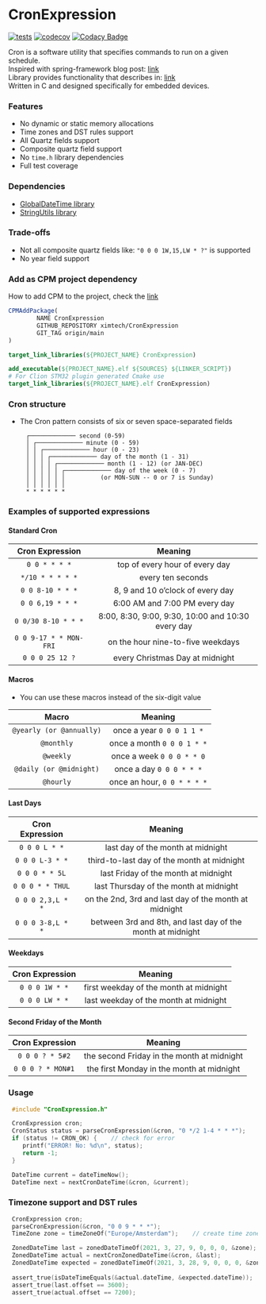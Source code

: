 # CronExpression

[![tests](https://github.com/ximtech/CronExpression/actions/workflows/cmake-ci.yml/badge.svg?branch=main)](https://github.com/ximtech/CronExpression/actions/workflows/cmake-ci.yml)
[![codecov](https://codecov.io/gh/ximtech/CronExpression/branch/main/graph/badge.svg?token=i7dQ3yGhTj)](https://codecov.io/gh/ximtech/CronExpression)
[![Codacy Badge](https://app.codacy.com/project/badge/Grade/0a5a72592b2c4d438331ae980b3953b8)](https://www.codacy.com/gh/ximtech/CronExpression/dashboard)

Cron is a software utility that specifies commands to run on a given schedule. \
Inspired with spring-framework blog
post: [link](https://spring.io/blog/2020/11/10/new-in-spring-5-3-improved-cron-expressions) \
Library provides functionality that describes
in: [link](http://www.quartz-scheduler.org/documentation/quartz-2.3.0/tutorials/crontrigger.html) \
Written in C and designed specifically for embedded devices.

### Features

- No dynamic or static memory allocations
- Time zones and DST rules support
- All Quartz fields support
- Composite quartz field support
- No `time.h` library dependencies
- Full test coverage

### Dependencies

- [GlobalDateTime library](https://github.com/ximtech/GlobalDateTime)
- [StringUtils library](https://github.com/ximtech/StringUtils)

### Trade-offs

- Not all composite quartz fields like: `"0 0 0 1W,15,LW * ?"` is supported
- No year field support

### Add as CPM project dependency

How to add CPM to the project, check the [link](https://github.com/cpm-cmake/CPM.cmake)

```cmake
CPMAddPackage(
        NAME CronExpression
        GITHUB_REPOSITORY ximtech/CronExpression
        GIT_TAG origin/main
)

target_link_libraries(${PROJECT_NAME} CronExpression)
```

```cmake
add_executable(${PROJECT_NAME}.elf ${SOURCES} ${LINKER_SCRIPT})
# For Clion STM32 plugin generated Cmake use 
target_link_libraries(${PROJECT_NAME}.elf CronExpression)
```

### Cron structure

- The Cron pattern consists of six or seven space-separated fields

```text
     ┌───────────── second (0-59)
     │ ┌───────────── minute (0 - 59)
     │ │ ┌───────────── hour (0 - 23)
     │ │ │ ┌───────────── day of the month (1 - 31)
     │ │ │ │ ┌───────────── month (1 - 12) (or JAN-DEC)
     │ │ │ │ │ ┌───────────── day of the week (0 - 7)
     │ │ │ │ │ │          (or MON-SUN -- 0 or 7 is Sunday)
     │ │ │ │ │ │
     * * * * * *
```

### Examples of supported expressions

#### Standard Cron

|  **Cron Expression**       |                    **Meaning**                       |
|:--------------------:	     |:-------------------------------------------------:	|
|      `0 0 * * * *`         |           top of every hour of every day             |
|    `*/10 * * * * *`        |                 every ten seconds                    |
|    `0 0 8-10 * * *`        |          8, 9 and 10 o’clock of every day            |
|    `0 0 6,19 * * *`        |           6:00 AM and 7:00 PM every day              |
|   `0 0/30 8-10 * * *`      | 8:00, 8:30, 9:00, 9:30, 10:00 and 10:30 every day    |
| `0 0 9-17 * * MON-FRI`     |         on the hour nine-to-five weekdays            |
|     `0 0 0 25 12 ?`        |          every Christmas Day at midnight             |

#### Macros

- You can use these macros instead of the six-digit value

|     **Macro**        	     |     **Meaning**         	     |
|:--------------------------:|:-----------------------------:|
| `@yearly (or @annually)` 	 | once a year `0 0 0 1 1 *`  	  |
|    `@monthly`        	     | once a month `0 0 0 1 * *` 	  |
|    `@weekly`         	     | once a week `0 0 0 * * 0`  	  |
| `@daily (or @midnight)`  	 |  once a day `0 0 0 * * *`  	  |
|    `@hourly`         	     | once an hour, `0 0 * * * *` 	 |

#### Last Days

| **Cron Expression** 	 |                  **Meaning**                	                  |
|:---------------------:|:--------------------------------------------------------------:|
|  `0 0 0 L * *`     	  |            last day of the month at midnight     	             |
| `0 0 0 L-3 * *`    	  |          third-to-last day of the month at midnight 	          |
|  `0 0 0 * * 5L`    	  |           last Friday of the month at midnight    	            |
| `0 0 0 * * THUL`   	  |           last Thursday of the month at midnight   	           |
| `0 0 0 2,3,L * *`   	 |   on the 2nd, 3rd and last day of the month at midnight   	    |
| `0 0 0 3-8,L * *`   	 | between 3rd and 8th, and last day of the month at midnight   	 |

#### Weekdays

| **Cron Expression** 	|               **Meaning**              	|
|:-------------------:	|:--------------------------------------:	|
|    `0 0 0 1W * *`   	| first weekday of the month at midnight 	|
|    `0 0 0 LW * *`   	| last weekday of the month at midnight  	|

#### Second Friday of the Month

| **Cron Expression** 	|                 **Meaning**                	|
|:-------------------:	|:------------------------------------------:	|
|   `0 0 0 ? * 5#2`   	| the second Friday in the month at midnight 	|
|  `0 0 0 ? * MON#1`  	| the first Monday in the month at midnight  	|


### Usage
```c
 #include "CronExpression.h"

 CronExpression cron;
 CronStatus status = parseCronExpression(&cron, "0 */2 1-4 * * *");
 if (status != CRON_OK) {    // check for error
    printf("ERROR! No: %d\n", status);
    return -1;
 }

 DateTime current = dateTimeNow();
 DateTime next = nextCronDateTime(&cron, &current);
```

### Timezone support and DST rules
```c
 CronExpression cron;
 parseCronExpression(&cron, "0 0 9 * * *");
 TimeZone zone = timeZoneOf("Europe/Amsterdam");    // create time zone

 ZonedDateTime last = zonedDateTimeOf(2021, 3, 27, 9, 0, 0, 0, &zone);   // Amsterdam winter time has 3600s UTC offset, and clock is moved one hour forward 28 march at 01:00 o'clock
 ZonedDateTime actual = nextCronZonedDateTime(&cron, &last);                 // moving from summer to winter time
 ZonedDateTime expected = zonedDateTimeOf(2021, 3, 28, 9, 0, 0, 0, &zone);   // summer time has 7200s UTC offset
 
 assert_true(isDateTimeEquals(&actual.dateTime, &expected.dateTime));   // check that dates calculated correctly
 assert_true(last.offset == 3600);
 assert_true(actual.offset == 7200);
```
